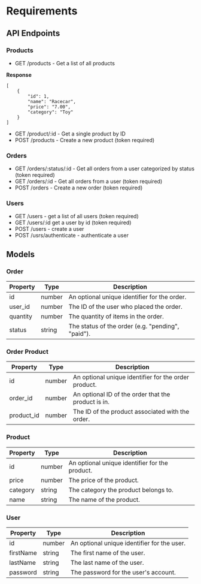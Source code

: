 # Requirements

## API Endpoints

### Products

- GET /products - Get a list of all products

**Response**

```
[
    {
        "id": 1,
        "name": "Racecar",
        "price": "7.00",
        "category": "Toy"
    }
]
```

- GET /product/:id - Get a single product by ID
- POST /products - Create a new product (token required)

### Orders

- GET /orders/:status/:id - Get all orders from a user categorized by status (token required)
- GET /orders/:id - Get all orders from a user (token required)
- POST /orders - Create a new order (token required)

### Users

- GET /users - get a list of all users (token required)
- GET /users/:id get a user by id (token required)
- POST /users - create a user
- POST /usrs/authenticate - authenticate a user

## Models

### Order

| Property | Type   | Description                                       |
| -------- | ------ | ------------------------------------------------- |
| id       | number | An optional unique identifier for the order.      |
| user_id  | number | The ID of the user who placed the order.          |
| quantity | number | The quantity of items in the order.               |
| status   | string | The status of the order (e.g. "pending", "paid"). |

### Order Product

| Property   | Type   | Description                                          |
| ---------- | ------ | ---------------------------------------------------- |
| id         | number | An optional unique identifier for the order product. |
| order_id   | number | An optional ID of the order that the product is in.  |
| product_id | number | The ID of the product associated with the order.     |

### Product

| Property | Type   | Description                                    |
| -------- | ------ | ---------------------------------------------- |
| id       | number | An optional unique identifier for the product. |
| price    | number | The price of the product.                      |
| category | string | The category the product belongs to.           |
| name     | string | The name of the product.                       |

### User

| Property  | Type   | Description                                 |
| --------- | ------ | ------------------------------------------- |
| id        | number | An optional unique identifier for the user. |
| firstName | string | The first name of the user.                 |
| lastName  | string | The last name of the user.                  |
| password  | string | The password for the user's account.        |
